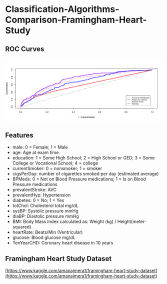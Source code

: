 # Classification-Algorithms-Comparison-Framingham-Heart-Study

## ROC Curves
![ROC Curves](https://github.com/ricardobreis/Classification-Algorithms-Comparison-Framingham-Heart-Study/blob/master/Roc-curves.png)

## Features
- male: 0 = Female; 1 = Male
- age: Age at exam time.
- education: 1 = Some High School; 2 = High School or GED; 3 = Some College or Vocational School; 4 = college
- currentSmoker: 0 = nonsmoker; 1 = smoker
- cigsPerDay: number of cigarettes smoked per day (estimated average)
- BPMeds: 0 = Not on Blood Pressure medications; 1 = Is on Blood Pressure medications
- prevalentStroke: AVC
- prevalentHyp: Hypertension
- diabetes: 0 = No; 1 = Yes
- totChol: Cholesterol total mg/dL
- sysBP: Systolic pressure mmHg
- diaBP: Diastolic pressure mmHg
- BMI: Body Mass Index calculated as: Weight (kg) / Height(meter-squared)
- heartRate: Beats/Min (Ventricular)
- glucose: Blood glucose mg/dL
- TenYearCHD: Coronary heart disease in 10 years

## Framingham Heart Study Dataset
[https://www.kaggle.com/amanajmera1/framingham-heart-study-dataset](https://www.kaggle.com/amanajmera1/framingham-heart-study-dataset)
